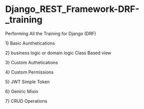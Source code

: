 # Django_REST_Framework-DRF-_training
Performing All the Training for Django (DRF)


1} Basic Aunthetications

2} business logic or domain logic Class Based view

3} Custom Authetications 

4} Custom Permissions

5} JWT Simple Token

6} Geniric Mixin 

7} CRUD Operations

